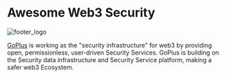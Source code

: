 # Awesome Web3 Security
![footer_logo](https://user-images.githubusercontent.com/74833625/213889649-ba78253d-daf6-4e61-be9a-18742e0b0071.png)


<a href="https://gopluslabs.io/">GoPlus</a> is working as the "security infrastructure" for web3 by providing open, permissionless, user-driven Security Services. GoPlus is building on the Security data infrastructure and Security Service platform, making a safer web3 Ecosystem.


